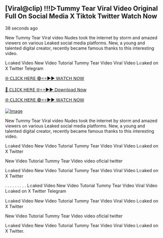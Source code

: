 ## [Viral@clip) !!!▷Tummy Tear Viral Video Original Full On Social Media X Tiktok Twitter  Watch Now

38 seconds ago

New Tummy Tear Viral video Nudes took the internet by storm and amazed viewers on various Leaked social media platforms. New, a young and talented digital creator, recently became famous thanks to this interesting video.

L𝚎aked Video New Video Tutorial Tummy Tear Video Viral Video L𝚎aked on X Twitter Telegram

[🌐 𝖢𝖫𝖨𝖢𝖪 𝖧𝖤𝖱𝖤 🟢==►► 𝖶𝖠𝖳𝖢𝖧 𝖭𝖮𝖶](https://3-tanei-pinik.blogspot.com/2025/02/viral-video.html)

[🔴 𝖢𝖫𝖨𝖢𝖪 𝖧𝖤𝖱𝖤 🌐==►► 𝖣𝗈𝗐𝗇𝗅𝗈𝖺𝖽 𝖭𝗈𝗐](https://3-tanei-pinik.blogspot.com/2025/02/viral-video.html)

[🌐 𝖢𝖫𝖨𝖢𝖪 𝖧𝖤𝖱𝖤 🟢==►► 𝖶𝖠𝖳𝖢𝖧 𝖭𝖮𝖶](https://3-tanei-pinik.blogspot.com/2025/02/viral-video.html)

[![Image](https://github.com/user-attachments/assets/ff3b7bd4-415c-4ca3-a6c8-b1f096193c29)](https://3-tanei-pinik.blogspot.com/2025/02/viral-video.html)

New Tummy Tear Viral video Nudes took the internet by storm and amazed viewers on various Leaked social media platforms. New, a young and talented digital creator, recently became famous thanks to this interesting video.

L𝚎aked Video New Video Tutorial Tummy Tear Video Viral Video L𝚎aked on X Twitter

New Video Tutorial Tummy Tear Video video oficial twitter

L𝚎aked Video New Video Tutorial Tummy Tear Video Viral Video L𝚎aked on X Twitter

. . . . . . . . . L𝚎aked Video New Video Tutorial Tummy Tear Video Viral Video L𝚎aked on X Twitter Telegram

L𝚎aked Video New Video Tutorial Tummy Tear Video Viral Video L𝚎aked on X Twitter

New Video Tutorial Tummy Tear Video video oficial twitter

L𝚎aked Video New Video Tutorial Tummy Tear Video Viral Video L𝚎aked on X Twitter.
